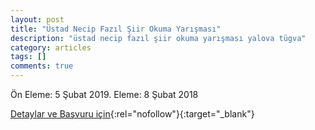 ```yaml
---
layout: post
title: "Üstad Necip Fazıl Şiir Okuma Yarışması"
description: "üstad necip fazıl şiir okuma yarışması yalova tügva"
category: articles
tags: []
comments: true
---
```


Ön Eleme: 5 Şubat 2019. Eleme: 8 Şubat 2018


[Detaylar ve Başvuru için](https://twitter.com/tugvaciftlikkoy/status/1075769606189379584?utm_source=edebiyatyarismalari.com&utm_medium=affiliate&utm_campaign=cpc){:rel="nofollow"}{:target="_blank"}